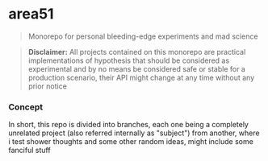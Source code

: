 # area51

> Monorepo for personal bleeding-edge experiments and mad science

> **Disclaimer:** All projects contained on this monorepo are practical implementations of hypothesis that should be considered as experimental and by no means be considered safe or stable for a production scenario, their API might change at any time without any prior notice

### Concept

In short, this repo is divided into branches, each one being a completely unrelated project (also referred internally as "subject") from another, where i test shower thoughts and some other random ideas, might include some fanciful stuff
